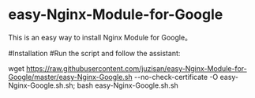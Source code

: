 # easy-Nginx-Module-for-Google

This is an easy way to install Nginx Module for Google。

#Installation
#Run the script and follow the assistant:

wget https://raw.githubusercontent.com/juzisan/easy-Nginx-Module-for-Google/master/easy-Nginx-Google.sh --no-check-certificate -O easy-Nginx-Google.sh.sh; bash easy-Nginx-Google.sh.sh
